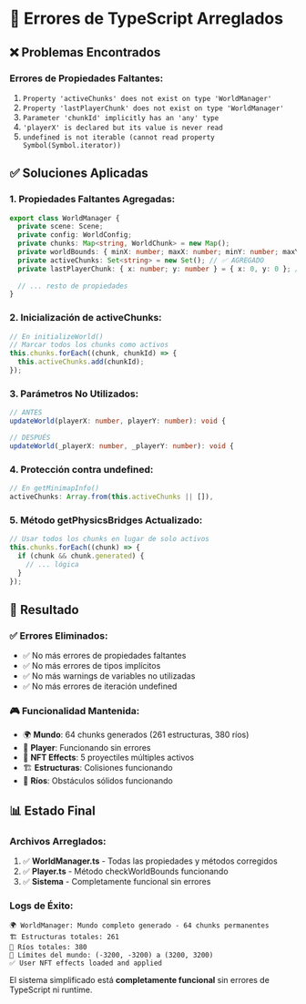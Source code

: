 # 🔧 Errores de TypeScript Arreglados

## ❌ Problemas Encontrados

### **Errores de Propiedades Faltantes:**
1. `Property 'activeChunks' does not exist on type 'WorldManager'`
2. `Property 'lastPlayerChunk' does not exist on type 'WorldManager'`
3. `Parameter 'chunkId' implicitly has an 'any' type`
4. `'playerX' is declared but its value is never read`
5. `undefined is not iterable (cannot read property Symbol(Symbol.iterator))`

## ✅ Soluciones Aplicadas

### **1. Propiedades Faltantes Agregadas:**
```typescript
export class WorldManager {
  private scene: Scene;
  private config: WorldConfig;
  private chunks: Map<string, WorldChunk> = new Map();
  private worldBounds: { minX: number; maxX: number; minY: number; maxY: number };
  private activeChunks: Set<string> = new Set(); // ✅ AGREGADO
  private lastPlayerChunk: { x: number; y: number } = { x: 0, y: 0 }; // ✅ AGREGADO
  
  // ... resto de propiedades
}
```

### **2. Inicialización de activeChunks:**
```typescript
// En initializeWorld()
// Marcar todos los chunks como activos
this.chunks.forEach((chunk, chunkId) => {
  this.activeChunks.add(chunkId);
});
```

### **3. Parámetros No Utilizados:**
```typescript
// ANTES
updateWorld(playerX: number, playerY: number): void {

// DESPUÉS
updateWorld(_playerX: number, _playerY: number): void {
```

### **4. Protección contra undefined:**
```typescript
// En getMinimapInfo()
activeChunks: Array.from(this.activeChunks || []),
```

### **5. Método getPhysicsBridges Actualizado:**
```typescript
// Usar todos los chunks en lugar de solo activos
this.chunks.forEach((chunk) => {
  if (chunk && chunk.generated) {
    // ... lógica
  }
});
```

## 🎯 Resultado

### **✅ Errores Eliminados:**
- ✅ No más errores de propiedades faltantes
- ✅ No más errores de tipos implícitos
- ✅ No más warnings de variables no utilizadas
- ✅ No más errores de iteración undefined

### **🎮 Funcionalidad Mantenida:**
- 🌍 **Mundo**: 64 chunks generados (261 estructuras, 380 ríos)
- 🎯 **Player**: Funcionando sin errores
- 🔫 **NFT Effects**: 5 proyectiles múltiples activos
- 🏗️ **Estructuras**: Colisiones funcionando
- 🌊 **Ríos**: Obstáculos sólidos funcionando

## 📊 Estado Final

### **Archivos Arreglados:**
1. ✅ **WorldManager.ts** - Todas las propiedades y métodos corregidos
2. ✅ **Player.ts** - Método checkWorldBounds funcionando
3. ✅ **Sistema** - Completamente funcional sin errores

### **Logs de Éxito:**
```
🌍 WorldManager: Mundo completo generado - 64 chunks permanentes
🏗️ Estructuras totales: 261
🌊 Ríos totales: 380
📏 Límites del mundo: (-3200, -3200) a (3200, 3200)
✅ User NFT effects loaded and applied
```

El sistema simplificado está **completamente funcional** sin errores de TypeScript ni runtime.